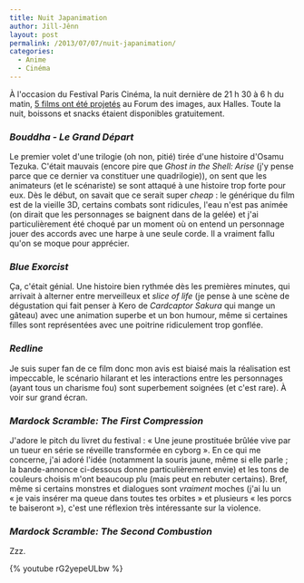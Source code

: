 ```yaml
---
title: Nuit Japanimation
author: Jill-Jênn
layout: post
permalink: /2013/07/07/nuit-japanimation/
categories:
  - Anime
  - Cinéma
---
```

À l'occasion du Festival Paris Cinéma, la nuit dernière de 21 h 30 à 6 h du matin, [5 films ont été projetés](http://www.pariscinema.org/fr/programmes-2013/evenements1/nuit-cinema/nuit-japanimation.html) au Forum des images, aux Halles. Toute la nuit, boissons et snacks étaient disponibles gratuitement.

### *Bouddha - Le Grand Départ*

Le premier volet d'une trilogie (oh non, pitié) tirée d'une histoire d'Osamu Tezuka. C'était mauvais (encore pire que *Ghost in the Shell: Arise* (j'y pense parce que ce dernier va constituer une quadrilogie)), on sent que les animateurs (et le scénariste) se sont attaqué à une histoire trop forte pour eux. Dès le début, on savait que ce serait super *cheap* : le générique du film est de la vieille 3D, certains combats sont ridicules, l'eau n'est pas animée (on dirait que les personnages se baignent dans de la gelée) et j'ai particulièrement été choqué par un moment où on entend un personnage jouer des accords avec une harpe à une seule corde. Il a vraiment fallu qu'on se moque pour apprécier.

### *Blue Exorcist*

Ça, c'était génial. Une histoire bien rythmée dès les premières minutes, qui arrivait à alterner entre merveilleux et *slice of life* (je pense à une scène de dégustation qui fait penser à Kero de *Cardcaptor Sakura* qui mange un gâteau) avec une animation superbe et un bon humour, même si certaines filles sont représentées avec une poitrine ridiculement trop gonflée.

### *Redline*

Je suis super fan de ce film donc mon avis est biaisé mais la réalisation est impeccable, le scénario hilarant et les interactions entre les personnages (ayant tous un charisme fou) sont superbement soignées (et c'est rare). À voir sur grand écran.

### *Mardock Scramble: The First Compression*

J'adore le pitch du livret du festival : « Une jeune prostituée brûlée vive par un tueur en série se réveille transformée en cyborg ». En ce qui me concerne, j'ai adoré l'idée (notamment la souris jaune, même si elle parle ; la bande-annonce ci-dessous donne particulièrement envie) et les tons de couleurs choisis m'ont beaucoup plu (mais peut en rebuter certains). Bref, même si certains monstres et dialogues sont *vraiment* moches (j'ai lu un « je vais insérer ma queue dans toutes tes orbites » et plusieurs « les porcs te baiseront »), c'est une réflexion très intéressante sur la violence.

### *Mardock Scramble: The Second Combustion*

Zzz.

{% youtube rG2yepeULbw %}
